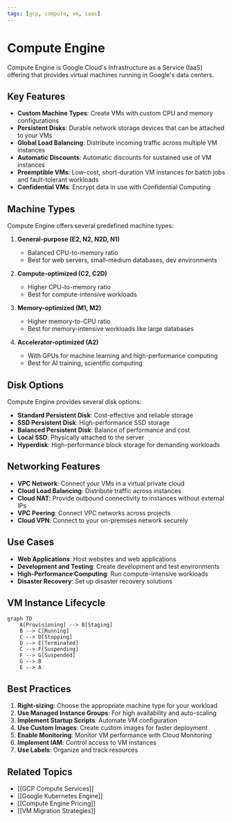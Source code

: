 ```yaml
---
tags: [gcp, compute, vm, iaas]
---
```


# Compute Engine

Compute Engine is Google Cloud's Infrastructure as a Service (IaaS) offering that provides virtual machines running in Google's data centers.

## Key Features

- **Custom Machine Types**: Create VMs with custom CPU and memory configurations
- **Persistent Disks**: Durable network storage devices that can be attached to your VMs
- **Global Load Balancing**: Distribute incoming traffic across multiple VM instances
- **Automatic Discounts**: Automatic discounts for sustained use of VM instances
- **Preemptible VMs**: Low-cost, short-duration VM instances for batch jobs and fault-tolerant workloads
- **Confidential VMs**: Encrypt data in use with Confidential Computing

## Machine Types

Compute Engine offers several predefined machine types:

1. **General-purpose (E2, N2, N2D, N1)**
   - Balanced CPU-to-memory ratio
   - Best for web servers, small-medium databases, dev environments

2. **Compute-optimized (C2, C2D)**
   - Higher CPU-to-memory ratio
   - Best for compute-intensive workloads

3. **Memory-optimized (M1, M2)**
   - Higher memory-to-CPU ratio
   - Best for memory-intensive workloads like large databases

4. **Accelerator-optimized (A2)**
   - With GPUs for machine learning and high-performance computing
   - Best for AI training, scientific computing

## Disk Options

Compute Engine provides several disk options:

- **Standard Persistent Disk**: Cost-effective and reliable storage
- **SSD Persistent Disk**: High-performance SSD storage
- **Balanced Persistent Disk**: Balance of performance and cost
- **Local SSD**: Physically attached to the server
- **Hyperdisk**: High-performance block storage for demanding workloads

## Networking Features

- **VPC Network**: Connect your VMs in a virtual private cloud
- **Cloud Load Balancing**: Distribute traffic across instances
- **Cloud NAT**: Provide outbound connectivity to instances without external IPs
- **VPC Peering**: Connect VPC networks across projects
- **Cloud VPN**: Connect to your on-premises network securely

## Use Cases

- **Web Applications**: Host websites and web applications
- **Development and Testing**: Create development and test environments
- **High-Performance Computing**: Run compute-intensive workloads
- **Disaster Recovery**: Set up disaster recovery solutions

## VM Instance Lifecycle

```mermaid
graph TD
    A[Provisioning] --> B[Staging]
    B --> C[Running]
    C --> D[Stopping]
    D --> E[Terminated]
    C --> F[Suspending]
    F --> G[Suspended]
    G --> B
    E --> A
```

## Best Practices

1. **Right-sizing**: Choose the appropriate machine type for your workload
2. **Use Managed Instance Groups**: For high availability and auto-scaling
3. **Implement Startup Scripts**: Automate VM configuration
4. **Use Custom Images**: Create custom images for faster deployment
5. **Enable Monitoring**: Monitor VM performance with Cloud Monitoring
6. **Implement IAM**: Control access to VM instances
7. **Use Labels**: Organize and track resources

## Related Topics
- [[GCP Compute Services]]
- [[Google Kubernetes Engine]]
- [[Compute Engine Pricing]]
- [[VM Migration Strategies]]
